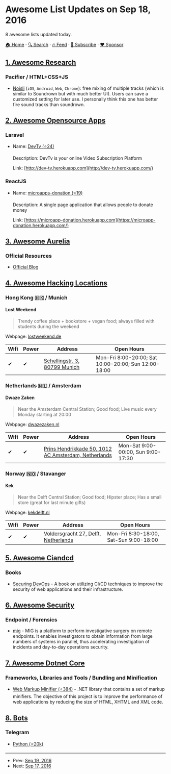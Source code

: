 # Awesome List Updates on Sep 18, 2016

8 awesome lists updated today.

[🏠 Home](/README.md) · [🔍 Search](https://www.trackawesomelist.com/search/) · [🔥 Feed](https://www.trackawesomelist.com/rss.xml) · [📮 Subscribe](https://trackawesomelist.us17.list-manage.com/subscribe?u=d2f0117aa829c83a63ec63c2f&id=36a103854c) · [❤️  Sponsor](https://github.com/sponsors/theowenyoung)



## [1. Awesome Research](/content/emptymalei/awesome-research/README.md)

### Pacifier / HTML+CSS+JS

*   [Noisli](http://www.noisli.com/) (`iOS`, `Android`, `Web`, `Chrome`): free mixing of multiple tracks (which is similar to Soundrown but with much better UI). Users can save a customized setting for later use. I personally think this one has better fire sound tracks than soundrown.

## [2. Awesome Opensource Apps](/content/unicodeveloper/awesome-opensource-apps/README.md)

### Laravel

- Name: [DevTv (⭐24)](https://github.com/iamraphson/DEV-TV)

  Description: DevTv is your online Video Subscription Platform

  Link: [http://dev-tv.herokuapp.com](http://dev-tv.herokuapp.com/)



### ReactJS

- Name: [microapps-donation (⭐19)](https://github.com/iamraphson/microapps-donation)

  Description: A single page application that allows people to donate money

  Link: [https://microapp-donation.herokuapp.com](https://microapp-donation.herokuapp.com/)



## [3. Awesome Aurelia](/content/aurelia-contrib/awesome-aurelia/README.md)

### Official Resources

*   [Official Blog](http://blog.aurelia.io/)

## [4. Awesome Hacking Locations](/content/daviddias/awesome-hacking-locations/README.md)

### Hong Kong 🇭🇰 / Munich

#### Lost Weekend

> Trendy coffee place + bookstore + vegan food; always filled with students during the weekend

Webpage: [lostweekend.de](http://lostweekend.de)

| Wifi | Power | Address                                                           | Open Hours                                           |
| ---- | ----- | ----------------------------------------------------------------- | ---------------------------------------------------- |
| ✔    | ✔     | [Schellingstr. 3, 80799 Munich](https://goo.gl/maps/XjseoLrhLS92) | Mon-Fri 8:00-20:00; Sat 10:00-20:00; Sun 12:00-18:00 |

### Netherlands 🇳🇱 / Amsterdam

#### Dwaze Zaken

> Near the Amsterdam Central Station; Good food; Live music every Monday starting at 20:00

Webpage: [dwazezaken.nl](http://www.dwazezaken.nl/)

| Wifi | Power | Address                                                                                 | Open Hours                         |
| ---- | ----- | --------------------------------------------------------------------------------------- | ---------------------------------- |
| ✔    | ✔     | [Prins Hendrikkade 50, 1012 AC Amsterdam, Netherlands](https://goo.gl/maps/fZ1feyFpyMn) | Mon-Sat 9:00-00:00, Sun 9:00-17:30 |

### Norway 🇳🇴 / Stavanger

#### Kek

> Near the Delft Central Station; Good food; Hipster place; Has a small store (great for last minute gifts)

Webpage: [kekdelft.nl](http://www.kekdelft.nl/)

| Wifi | Power | Address                                                                  | Open Hours                             |
| ---- | ----- | ------------------------------------------------------------------------ | -------------------------------------- |
| ✔    | ✔     | [Voldersgracht 27, Delft, Netherlands](https://goo.gl/maps/PUKMd1YMKPD2) | Mon-Fri 8:30-18:00, Sat-Sun 9:00-18:00 |

## [5. Awesome Ciandcd](/content/cicdops/awesome-ciandcd/README.md)

### Books

*   [Securing DevOps](https://manning.com/books/securing-devops?a_aid=securingdevops\&a_bid=1353bcd8) - A book on utilizing CI/CD techniques to improve the security of web applications and their infrastructure.

## [6. Awesome Security](/content/sbilly/awesome-security/README.md)

### Endpoint / Forensics

*   [mig](http://mig.mozilla.org/) - MIG is a platform to perform investigative surgery on remote endpoints. It enables investigators to obtain information from large numbers of systems in parallel, thus accelerating investigation of incidents and day-to-day operations security.

## [7. Awesome Dotnet Core](/content/thangchung/awesome-dotnet-core/README.md)

### Frameworks, Libraries and Tools / Bundling and Minification

*   [Web Markup Minifier (⭐384)](https://github.com/Taritsyn/WebMarkupMin) - .NET library that contains a set of markup minifiers. The objective of this project is to improve the performance of web applications by reducing the size of HTML, XHTML and XML code.

## [8. Bots](/content/hackerkid/bots/README.md)

### Telegram

*   [Python (⭐20k)](https://github.com/python-telegram-bot/python-telegram-bot)

---

- Prev: [Sep 19, 2016](/content/2016/09/19/README.md)
- Next: [Sep 17, 2016](/content/2016/09/17/README.md)